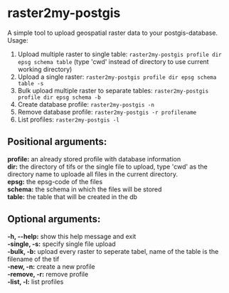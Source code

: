 # raster2my-postgis


A simple tool to upload geospatial raster data to your postgis-database.  
Usage:  
1. Upload multiple raster to single table: `raster2my-postgis profile dir epsg schema table` (type 'cwd' instead of directory to use current working directory)
2. Upload a single raster: `raster2my-postgis profile dir epsg schema table -s` 
3. Bulk upload multiple raster to separate tables: `raster2my-postgis profile dir epsg schema -b`
4. Create database profile: `raster2my-postgis -n`
5. Remove database profile: `raster2my-postgis -r profilename`
6. List profiles: `raster2my-postgis -l`

## Positional arguments:  
  **profile:**      an already stored profile with database information  
  **dir:**          the directory of tifs or the single file to upload, type 'cwd'  as the directory name to uploade all files in the current directory.  
  **epsg:**         the epsg-code of the files  
  **schema:**       the schema in which the files will be stored  
  **table:**        the table that will be created in the db  

## Optional arguments:
  **-h, --help:**   show this help message and exit  
  **-single, -s:**  specify single file upload  
  **-bulk, -b:**    upload every raster to seperate tabel, name of the table is the filename of the tif  
  **-new, -n:**     create a new profile  
  **-remove, -r:**  remove profile  
  **-list, -l:**    list profiles  

